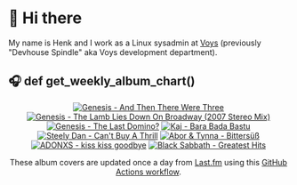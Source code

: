 # 👋 Hi there

My name is Henk and I work as a Linux sysadmin at <a href="https://www.voys.co/about/">Voys</a> (previously "Devhouse Spindle" aka Voys development department).

## 🎧 def get_weekly_album_chart()
<!-- lastfm -->
<p align="center"><a href="https://www.last.fm/music/Genesis/And+Then+There+Were+Three"><img src="https://lastfm.freetls.fastly.net/i/u/64s/be1cd6a7be1a4d59ba672e00b0f7bccc.png" title="Genesis - And Then There Were Three"></a> <a href="https://www.last.fm/music/Genesis/The+Lamb+Lies+Down+On+Broadway+(2007+Stereo+Mix)"><img src="https://lastfm.freetls.fastly.net/i/u/64s/141ef3fdd2dde02ad514b38b7a6c974f.png" title="Genesis - The Lamb Lies Down On Broadway (2007 Stereo Mix)"></a> <a href="https://www.last.fm/music/Genesis/The+Last+Domino%3F"><img src="https://lastfm.freetls.fastly.net/i/u/64s/77753f80ef79152f5241fb5be07f0071.jpg" title="Genesis - The Last Domino?"></a> <a href="https://www.last.fm/music/Kaj/Bara+Bada+Bastu"><img src="https://lastfm.freetls.fastly.net/i/u/64s/9c14a7fde5ffb041eb9398ff6951ffe0.jpg" title="Kaj - Bara Bada Bastu"></a> <a href="https://www.last.fm/music/Steely+Dan/Can%27t+Buy+A+Thrill"><img src="https://lastfm.freetls.fastly.net/i/u/64s/d2550608de7d41d2c18bcd9f0db1bc00.png" title="Steely Dan - Can't Buy A Thrill"></a> <a href="https://www.last.fm/music/Abor+&+Tynna/Bitters%C3%BC%C3%9F"><img src="https://lastfm.freetls.fastly.net/i/u/64s/506db9d06f7f6a2c08f73985ec9bf635.jpg" title="Abor & Tynna - Bittersüß"></a> <a href="https://www.last.fm/music/ADONXS/kiss+kiss+goodbye"><img src="https://lastfm.freetls.fastly.net/i/u/64s/caa3b3d3f82e8c57305b645741df0d96.jpg" title="ADONXS - kiss kiss goodbye"></a> <a href="https://www.last.fm/music/Black+Sabbath/Greatest+Hits"><img src="https://lastfm.freetls.fastly.net/i/u/64s/486f102fb1484602c6eeb41f6ede7f4d.jpg" title="Black Sabbath - Greatest Hits"></a> </p>

<p align="center">These album covers are updated once a day from <a href="https://www.last.fm/user/hbokh">Last.fm</a> using this <a href="https://github.com/marketplace/actions/lastfm-to-markdown">GitHub Actions workflow</a>.</p>

